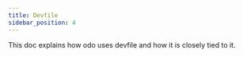 ```yaml
---
title: Devfile
sidebar_position: 4
---
```


This doc explains how odo uses devfile and how it is closely tied to it.
